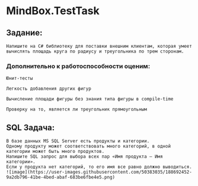 # MindBox.TestTask

## Задание:

    Напишите на C# библиотеку для поставки внешним клиентам, которая умеет вычислять площадь круга по радиусу и треугольника по трем сторонам. 

### Дополнительно к работоспособности оценим:

    Юнит-тесты

    Легкость добавления других фигур

    Вычисление площади фигуры без знания типа фигуры в compile-time

    Проверку на то, является ли треугольник прямоугольным

## SQL Задача:

    В базе данных MS SQL Server есть продукты и категории. 
    Одному продукту может соответствовать много категорий, в одной категории может быть много продуктов. 
    Напишите SQL запрос для выбора всех пар «Имя продукта – Имя категории». 
    Если у продукта нет категорий, то его имя все равно должно выводиться.
    ![image](https://user-images.githubusercontent.com/50383035/188692452-9a2db796-41be-4bed-abaf-683be6fbe4e5.png)
